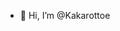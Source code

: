 - 👋 Hi, I’m @Kakarottoe

<!---
Kakarottoe/Kakarottoe is a ✨ special ✨ repository because its `README.md` (this file) appears on your GitHub profile.
You can click the Preview link to take a look at your changes.
--->
